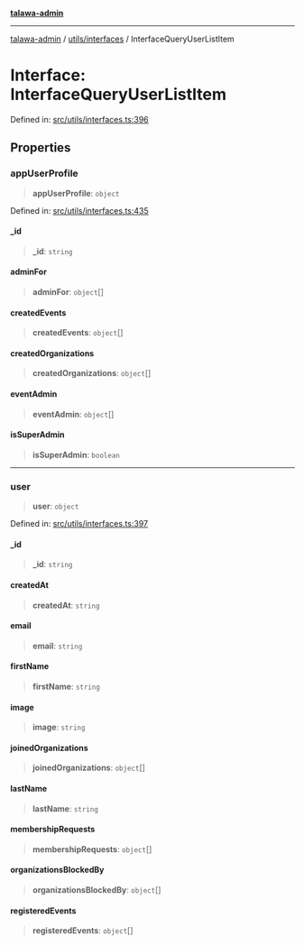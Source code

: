 [**talawa-admin**](../../../README.md)

***

[talawa-admin](../../../README.md) / [utils/interfaces](../README.md) / InterfaceQueryUserListItem

# Interface: InterfaceQueryUserListItem

Defined in: [src/utils/interfaces.ts:396](https://github.com/bint-Eve/talawa-admin/blob/3ea1bc8148fd1f2efa92a17958ea5a5df0d9cc86/src/utils/interfaces.ts#L396)

## Properties

### appUserProfile

> **appUserProfile**: `object`

Defined in: [src/utils/interfaces.ts:435](https://github.com/bint-Eve/talawa-admin/blob/3ea1bc8148fd1f2efa92a17958ea5a5df0d9cc86/src/utils/interfaces.ts#L435)

#### \_id

> **\_id**: `string`

#### adminFor

> **adminFor**: `object`[]

#### createdEvents

> **createdEvents**: `object`[]

#### createdOrganizations

> **createdOrganizations**: `object`[]

#### eventAdmin

> **eventAdmin**: `object`[]

#### isSuperAdmin

> **isSuperAdmin**: `boolean`

***

### user

> **user**: `object`

Defined in: [src/utils/interfaces.ts:397](https://github.com/bint-Eve/talawa-admin/blob/3ea1bc8148fd1f2efa92a17958ea5a5df0d9cc86/src/utils/interfaces.ts#L397)

#### \_id

> **\_id**: `string`

#### createdAt

> **createdAt**: `string`

#### email

> **email**: `string`

#### firstName

> **firstName**: `string`

#### image

> **image**: `string`

#### joinedOrganizations

> **joinedOrganizations**: `object`[]

#### lastName

> **lastName**: `string`

#### membershipRequests

> **membershipRequests**: `object`[]

#### organizationsBlockedBy

> **organizationsBlockedBy**: `object`[]

#### registeredEvents

> **registeredEvents**: `object`[]
